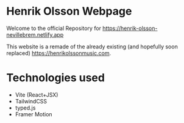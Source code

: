 # Henrik Olsson Webpage

Welcome to the official Repository for https://henrik-olsson-nevillebrem.netlify.app

This website is a remade of the already existing (and hopefully soon replaced) https://henrikolssonmusic.com.

# Technologies used
- Vite (React+JSX)
- TailwindCSS
- typed.js
- Framer Motion